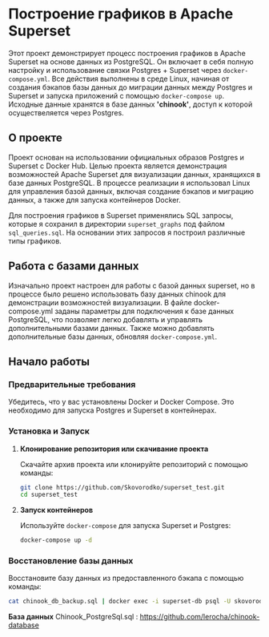 # Построение графиков в Apache Superset

Этот проект демонстрирует процесс построения графиков в Apache Superset на основе данных из PostgreSQL. Он включает в себя полную настройку и использование связки Postgres + Superset через `docker-compose.yml`. Все действия выполнены в среде Linux, начиная от создания бэкапов базы данных до миграции данных между Postgres и Superset и запуска приложений с помощью `docker-compose up`. 
Исходные данные хранятся в базе данных **'chinook'**, доступ к которой осуществеляется через Postgres. 

## О проекте

Проект основан на использовании официальных образов Postgres и Superset с Docker Hub. Целью проекта является демонстрация возможностей Apache Superset для визуализации данных, хранящихся в базе данных PostgreSQL. В процессе реализации я использовал Linux для управления базой данных, включая создание бэкапов и миграцию данных, а также для запуска контейнеров Docker.

Для построения графиков в Superset применялись SQL запросы, которые я сохранил в директории `superset_graphs` под файлом `sql_queries.sql`. На основании этих запросов я построил различные типы графиков.

## Работа с базами данных
Изначально проект настроен для работы с базой данных superset,
но в процессе было решено использовать базу данных chinook 
для демонстрации возможностей визуализации. В файле 
docker-compose.yml заданы параметры для подключения 
к базе данных PostgreSQL, что позволяет легко добавлять
и управлять дополнительными базами данных.
Также можно добавлять дополнительные базы данных, обновляя `docker-compose.yml`.




## Начало работы

### Предварительные требования

Убедитесь, что у вас установлены Docker и Docker Compose. Это необходимо для запуска Postgres и Superset в контейнерах. 

### Установка и Запуск

1. **Клонирование репозитория или скачивание проекта**

    Скачайте архив проекта или клонируйте репозиторий с помощью команды:

    ```bash
    git clone https://github.com/Skovorodko/superset_test.git
    cd superset_test
    ```

2. **Запуск контейнеров**

    Используйте `docker-compose` для запуска Superset и Postgres:

    ```bash
    docker-compose up -d
    ```

### Восстановление базы данных

Восстановите базу данных из предоставленного бэкапа с помощью команды:

```bash
cat chinook_db_backup.sql | docker exec -i superset-db psql -U skovorodko -d chinook
```



**База данных** 
Chinook_PostgreSql.sql : https://github.com/lerocha/chinook-database


